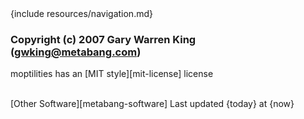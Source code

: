 <div id="footer">
{include resources/navigation.md}

### Copyright (c) 2007 Gary Warren King (gwking@metabang.com) 

moptilities has an [MIT style][mit-license] license

<br>
<span id='other-software'>[Other Software][metabang-software]</span>
<span id="timestamp">Last updated {today} at {now}</span>
</div>